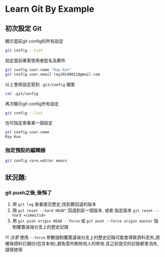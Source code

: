 # Learn Git By Example

## 初次設定 Git

顯示當前git config的所有設定

``` sh
git config --list
```

設定當前專案使用者姓名及郵件

``` sh
git config user.name "Ray Kuo"
git config user.email ray20140811@gmail.com
```
以上會將設定寫到 `.git/config` 檔案

``` sh
cat .git/config
```

再次顯示git config所有設定

``` sh
git config --list
```

也可指定查看某一個設定

``` sh
git config user.name
Ray Kuo
```

### 指定預設的編輯器

``` sh
git config core.editor emacs
```




## 狀況題:

### git push之後,後悔了

1. 用 `git log` 查看提交歷史,找到要回退的版本
2. 用 `git reset --hard HEAD^` 回退到前一個版本, 或者 指定版本 `git reset --hard <commitid>`
3. 用 `git push origin HEAD --force` 或 `git push --force origin master` 強制覆蓋遠端分支上的歷史記錄

*!!! 注意* 使用 `--force` 參數強制覆蓋遠端分支上的歷史記錄可能會導致資料丟失,請確保資料已備份(包含本地),避免意外刪除他人的修改.且之前提交的記錄都會消失,謹慎使用

